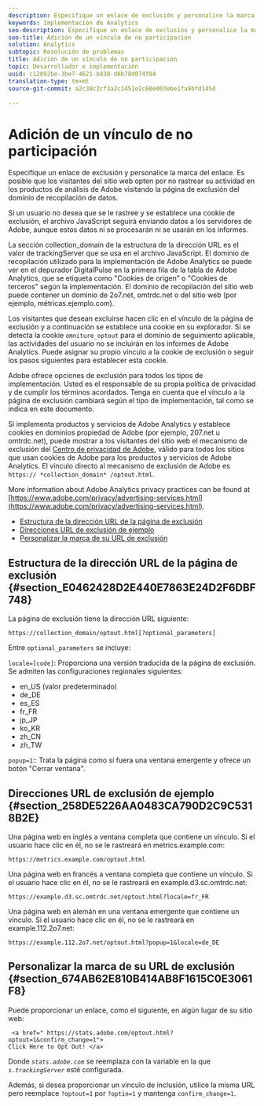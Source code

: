 ```yaml
---
description: Especifique un enlace de exclusión y personalice la marca del enlace. Es posible que los visitantes del sitio web opten por no rastrear su actividad en los productos de análisis de Adobe visitando la página de exclusión del dominio de recopilación de datos.
keywords: Implementación de Analytics
seo-description: Especifique un enlace de exclusión y personalice la marca del enlace. Es posible que los visitantes del sitio web opten por no rastrear su actividad en los productos de análisis de Adobe visitando la página de exclusión del dominio de recopilación de datos.
seo-title: Adición de un vínculo de no participación
solution: Analytics
subtopic: Resolución de problemas
title: Adición de un vínculo de no participación
topic: Desarrollador e implementación
uuid: c12092be-3be7-4621-b838-d6b78d074f84
translation-type: tm+mt
source-git-commit: a2c38c2cf3a2c1451e2c60e003ebe1fa9bfd145d

---
```



# Adición de un vínculo de no participación

Especifique un enlace de exclusión y personalice la marca del enlace. Es posible que los visitantes del sitio web opten por no rastrear su actividad en los productos de análisis de Adobe visitando la página de exclusión del dominio de recopilación de datos.

Si un usuario no desea que se le rastree y se establece una cookie de exclusión, el archivo JavaScript seguirá enviando datos a los servidores de Adobe, aunque estos datos ni se procesarán ni se usarán en los informes.

La sección collection_domain de la estructura de la dirección URL es el valor de trackingServer que se usa en el archivo JavaScript. El dominio de recopilación utilizado para la implementación de Adobe Analytics se puede ver en el depurador DigitalPulse en la primera fila de la tabla de Adobe Analytics, que se etiqueta como "Cookies de origen" o "Cookies de terceros" según la implementación. El dominio de recopilación del sitio web puede contener un dominio de 2o7.net, omtrdc.net o del sitio web (por ejemplo, métricas.ejemplo.com).

Los visitantes que desean excluirse hacen clic en el vínculo de la página de exclusión y a continuación se establece una cookie en su explorador. Si se detecta la cookie `omniture_optout` para el dominio de seguimiento aplicable, las actividades del usuario no se incluirán en los informes de Adobe Analytics. Puede asignar su propio vínculo a la cookie de exclusión o seguir los pasos siguientes para establecer esta cookie.

Adobe ofrece opciones de exclusión para todos los tipos de implementación. Usted es el responsable de su propia política de privacidad y de cumplir los términos acordados. Tenga en cuenta que el vínculo a la página de exclusión cambiará según el tipo de implementación, tal como se indica en este documento.

Si implementa productos y servicios de Adobe Analytics y establece cookies en dominios propiedad de Adobe (por ejemplo, 207.net u omtrdc.net), puede mostrar a los visitantes del sitio web el mecanismo de exclusión del [Centro de privacidad de Adobe](https://www.adobe.com/privacy/opt-out.html), válido para todos los sitios que usan cookies de Adobe para los productos y servicios de Adobe Analytics. El vínculo directo al mecanismo de exclusión de Adobe es `https:// *collection_domain* /optout.html`.

More information about Adobe Analytics privacy practices can be found at [https://www.adobe.com/privacy/advertising-services.html](https://www.adobe.com/privacy/advertising-services.html).

* [Estructura de la dirección URL de la página de exclusión](../../../implement/js-implementation/data-collection/opt-out-link.md#section_E0462428D2E440E7863E24D2F6DBF748)
* [Direcciones URL de exclusión de ejemplo](../../../implement/js-implementation/data-collection/opt-out-link.md#section_258DE5226AA0483CA790D2C9C5318B2E)
* [Personalizar la marca de su URL de exclusión](../../../implement/js-implementation/data-collection/opt-out-link.md#section_674AB62E810B414AB8F1615C0E3061F8)

## Estructura de la dirección URL de la página de exclusión {#section_E0462428D2E440E7863E24D2F6DBF748}

La página de exclusión tiene la dirección URL siguiente:

```
https://collection_domain/optout.html[?optional_parameters]
```

Entre `optional_parameters` se incluye:

`locale=[code]`: Proporciona una versión traducida de la página de exclusión. Se admiten las configuraciones regionales siguientes:

* en_US (valor predeterminado)
* de_DE
* es_ES
* fr_FR
* jp_JP
* ko_KR
* zh_CN
* zh_TW

`popup=1`:: Trata la página como si fuera una ventana emergente y ofrece un botón "Cerrar ventana".

## Direcciones URL de exclusión de ejemplo {#section_258DE5226AA0483CA790D2C9C5318B2E}

Una página web en inglés a ventana completa que contiene un vínculo. Si el usuario hace clic en él, no se le rastreará en metrics.example.com:

```
https://metrics.example.com/optout.html
```

Una página web en francés a ventana completa que contiene un vínculo. Si el usuario hace clic en él, no se le rastreará en example.d3.sc.omtrdc.net:

```
https://example.d3.sc.omtrdc.net/optout.html?locale=fr_FR
```

Una página web en alemán en una ventana emergente que contiene un vínculo. Si el usuario hace clic en él, no se le rastreará en example.112.2o7.net:

```
https://example.112.2o7.net/optout.html?popup=1&locale=de_DE
```

## Personalizar la marca de su URL de exclusión {#section_674AB62E810B414AB8F1615C0E3061F8}

Puede proporcionar un enlace, como el siguiente, en algún lugar de su sitio web:

```
 <a href=" https://stats.adobe.com/optout.html?optout=1&confirm_change=1">
Click Here to Opt Out! </a>
```

Donde *`stats.adobe.com`* se reemplaza con la variable en la que *`s.trackingServer`* esté configurada.

Además, si desea proporcionar un vínculo de inclusión, utilice la misma URL pero reemplace `?optout=1` por `?optin=1` y mantenga `confirm_change=1`.
